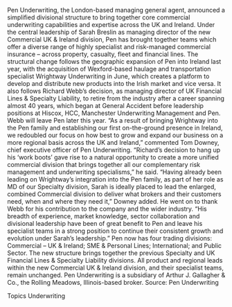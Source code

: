 Pen Underwriting, the London-based managing general agent, announced a simplified divisional structure to bring together core commercial underwriting capabilities and expertise across the UK and Ireland.
Under the central leadership of Sarah Breslin as managing director of the new Commercial UK & Ireland division, Pen has brought together teams which offer a diverse range of highly specialist and risk-managed commercial insurance – across property, casualty, fleet and financial lines.
The structural change follows the geographic expansion of Pen into Ireland last year, with the acquisition of Wexford-based haulage and transportation specialist Wrightway Underwriting in June, which creates a platform to develop and distribute new products into the Irish market and vice versa.
It also follows Richard Webb’s decision, as managing director of UK Financial Lines & Specialty Liability, to retire from the industry after a career spanning almost 40 years, which began at General Accident before leadership positions at Hiscox, HCC, Manchester Underwriting Management and Pen. Webb will leave Pen later this year.
“As a result of bringing Wrightway into the Pen family and establishing our first on-the-ground presence in Ireland, we redoubled our focus on how best to grow and expand our business on a more regional basis across the UK and Ireland,” commented Tom Downey, chief executive officer of Pen Underwriting.
“Richard’s decision to hang up his ‘work boots’ gave rise to a natural opportunity to create a more unified commercial division that brings together all our complementary risk management and underwriting specialisms,” he said.
“Having already been leading on Wrightway’s integration into the Pen family, as part of her role as MD of our Specialty division, Sarah is ideally placed to lead the enlarged, combined Commercial division to deliver what brokers and their customers need, when and where they need it,” Downey added.
He went on to thank Webb for his contribution to the company and the wider industry. “His breadth of experience, market knowledge, sector collaboration and divisional leadership have been of great benefit to Pen and leave his specialist teams in a strong position to continue their consistent growth and evolution under Sarah’s leadership.”
Pen now has four trading divisions: Commercial – UK & Ireland; SME & Personal Lines; International; and Public Sector. The new structure brings together the previous Specialty and UK Financial Lines & Specialty Liability divisions. All product and regional leads within the new Commercial UK & Ireland division, and their specialist teams, remain unchanged.
Pen Underwriting is a subsidiary of Arthur J. Gallagher & Co., the Rolling Meadows, Illinois-based broker.
Source: Pen Underwriting

Topics
Underwriting
